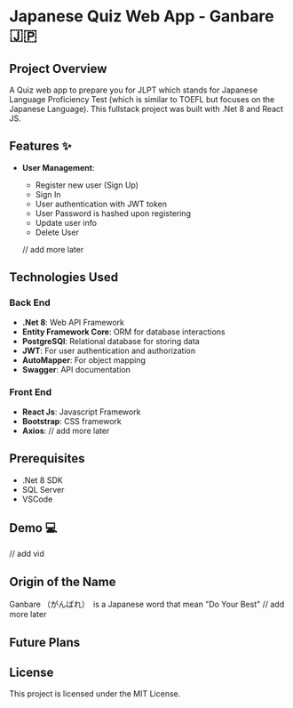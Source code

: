 # Japanese Quiz Web App - Ganbare 🇯🇵

## Project Overview
A Quiz web app to prepare you for JLPT which stands for Japanese Language Proficiency Test (which is similar to TOEFL but focuses on the Japanese Language). This fullstack project was built with .Net 8 and React JS.

## Features ✨
- **User Management**:
  - Register new user (Sign Up)
  - Sign In
  - User authentication with JWT token
  - User Password is hashed upon registering
  - Update user info
  - Delete User

  //  add more later


## Technologies Used

### Back End

- **.Net 8**: Web API Framework
- **Entity Framework Core**: ORM for database interactions
- **PostgreSQl**: Relational database for storing data
- **JWT**: For user authentication and authorization
- **AutoMapper**: For object mapping
- **Swagger**: API documentation

### Front End 
- **React Js**: Javascript Framework
- **Bootstrap**: CSS framework
- **Axios**: 
// add more later

## Prerequisites

- .Net 8 SDK
- SQL Server
- VSCode


## Demo 💻
// add vid 

## Origin of the Name
Ganbare （がんばれ）　is a Japanese word that mean "Do Your Best" // add more later

## Future Plans


## License

This project is licensed under the MIT License.
